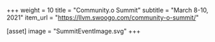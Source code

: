 +++
weight = 10
title = "Community.o Summit"
subtitle = "March 8-10, 2021"
item_url = "https://llvm.swoogo.com/community-o-summit/"

[asset]
  image = "SummitEventImage.svg"
+++
